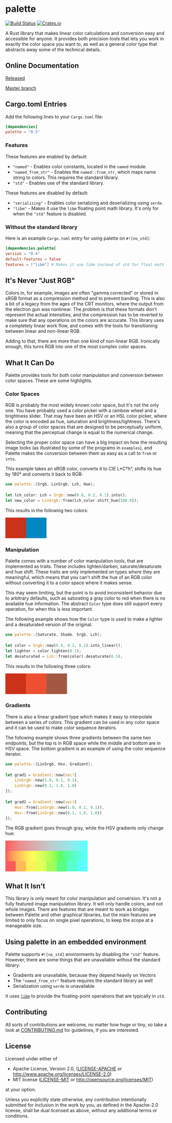 # palette

[![Build Status](https://travis-ci.org/Ogeon/palette.svg?branch=master)](https://travis-ci.org/Ogeon/palette)
[![Crates.io](https://img.shields.io/crates/v/palette.svg)](https://crates.io/crates/palette/)

A Rust library that makes linear color calculations and conversion easy and accessible for anyone. It provides both precision tools that lets you work in exactly the color space you want to, as well as a general color type that abstracts away some of the technical details.

## Online Documentation

[Released](https://docs.rs/palette/0.5.0/palette/)

[Master branch](https://ogeon.github.io/docs/palette/master/palette/index.html)

## Cargo.toml Entries

Add the following lines to your `Cargo.toml` file:

```toml
[dependencies]
palette = "0.5"
```

### Features

These features are enabled by default:

* `"named"` - Enables color constants, located in the `named` module.
* `"named_from_str"` - Enables the `named::from_str`, which maps name string to colors. This requires the standard library.
* `"std"` - Enables use of the standard library.

These features are disabled by default:

* `"serializing"` - Enables color serializing and deserializing using `serde`.
* `"libm"` - Makes it use the `libm` floating point math library. It's only for when the `"std"` feature is disabled.

### Without the standard library

Here is an example `Cargo.toml` entry for using palette on `#![no_std]`:

```toml
[dependencies.palette]
version = "0.4"
default-features = false
features = ["libm"] # Makes it use libm instead of std for float math
```

## It's Never "Just RGB"

Colors in, for example, images are often "gamma corrected" or stored in sRGB format as a compression method and to prevent banding. This is also a bit of a legacy from the ages of the CRT monitors, where the output from the electron gun was nonlinear. The problem is that these formats don't represent the actual intensities, and the compression has to be reverted to make sure that any operations on the colors are accurate. This library uses a completely linear work flow, and comes with the tools for transitioning between linear and non-linear RGB.

Adding to that, there are more than one kind of non-linear RGB. Ironically enough, this turns RGB into one of the most complex color spaces.

## What It Can Do

Palette provides tools for both color manipulation and conversion between color spaces. These are some highlights.

### Color Spaces

RGB is probably the most widely known color space, but it's not the only one. You have probably used a color picker with a rainbow wheel and a brightness slider. That may have been an HSV or an HSL color picker, where the color is encoded as hue, saturation and brightness/lightness. There's also a group of color spaces that are designed to be perceptually uniform, meaning that the perceptual change is equal to the numerical change.

Selecting the proper color space can have a big impact on how the resulting image looks (as illustrated by some of the programs in `examples`), and Palette makes the conversion between them as easy as a call to `from` or `into`.

This example takes an sRGB color, converts it to CIE L\*C\*h°, shifts its hue by 180° and converts it back to RGB:

```Rust
use palette::{Srgb, LinSrgb, Lch, Hue};

let lch_color: Lch = Srgb::new(0.8, 0.2, 0.1).into();
let new_color = LinSrgb::from(lch_color.shift_hue(180.0));
```

This results in the following two colors:

![Hue Shift Comparison](gfx/readme_color_spaces.png)

### Manipulation

Palette comes with a number of color manipulation tools, that are implemented as traits. These includes lighten/darken, saturate/desaturate and hue shift. These traits are only implemented on types where they are meaningful, which means that you can't shift the hue of an RGB color without converting it to a color space where it makes sense.

This may seem limiting, but the point is to avoid inconsistent behavior due to arbitrary defaults, such as saturating a gray color to red when there is no available hue information. The abstract `Color` type does still support every operation, for when this is less important.

The following example shows how the `Color` type is used to make a lighter and a desaturated version of the original.

```Rust
use palette::{Saturate, Shade, Srgb, Lch};

let color = Srgb::new(0.8, 0.2, 0.1).into_linear();
let lighter = color.lighten(0.1);
let desaturated = Lch::from(color).desaturate(0.5);
```

This results in the following three colors:

![Manipulation Comparison](gfx/readme_manipulation.png)

### Gradients

There is also a linear gradient type which makes it easy to interpolate between a series of colors. This gradient can be used in any color space and it can be used to make color sequence iterators.

The following example shows three gradients between the same two endpoints, but the top is in RGB space while the middle and bottom are in HSV space. The bottom gradient is an example of using the color sequence iterator.

```Rust
use palette::{LinSrgb, Hsv, Gradient};

let grad1 = Gradient::new(vec![
    LinSrgb::new(1.0, 0.1, 0.1),
    LinSrgb::new(0.1, 1.0, 1.0)
]);

let grad2 = Gradient::new(vec![
    Hsv::from(LinSrgb::new(1.0, 0.1, 0.1)),
    Hsv::from(LinSrgb::new(0.1, 1.0, 1.0))
]);
```

The RGB gradient goes through gray, while the HSV gradients only change hue:

![Gradient Comparison](gfx/readme_gradients.png)

## What It Isn't

This library is only meant for color manipulation and conversion. It's not a fully featured image manipulation library. It will only handle colors, and not whole images. There are features that are meant to work as bridges between Palette and other graphical libraries, but the main features are limited to only focus on single pixel operations, to keep the scope at a manageable size.

[pixel_module]: https://ogeon.github.io/docs/palette/master/palette/pixel/index.html

## Using palette in an embedded environment

Palette supports `#![no_std]` environments by disabling the `"std"` feature. However, there are some things that are unavailable without the standard library:

* Gradients are unavailable, because they depend heavily on Vectors
* The `"named_from_str"` feature requires the standard library as well
* Serialization using `serde` is unavailable

It uses [`libm`] to provide the floating-point operations that are typically in `std`.

[`libm`]: https://github.com/japaric/libm

## Contributing

All sorts of contributions are welcome, no matter how huge or tiny, so take a look at [CONTRIBUTING.md](CONTRIBUTING.md) for guidelines, if you are interested.

## License

Licensed under either of

* Apache License, Version 2.0, ([LICENSE-APACHE](LICENSE-APACHE) or <http://www.apache.org/licenses/LICENSE-2.0>)
* MIT license ([LICENSE-MIT](LICENSE-MIT) or <http://opensource.org/licenses/MIT>)

at your option.

Unless you explicitly state otherwise, any contribution intentionally submitted for inclusion in the work by you, as defined in the Apache-2.0 license, shall be dual licensed as above, without any additional terms or conditions.
